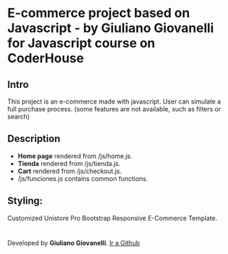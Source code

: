 # E-commerce project based on Javascript - by Giuliano Giovanelli for Javascript course on CoderHouse   
                                                                                                


## Intro

This project is an e-commerce made with javascript. User can simulate a full purchase process. (some features are not available, such as filters or search)


## Description

* **Home page** rendered from /js/home.js.
* **Tienda** rendered from /js/tienda.js.
* **Cart** rendered from /js/checkout.js.
* /js/funciones.js contains common functions.



## Styling:
Customized Unistore Pro Bootstrap Responsive E-Commerce Template.


#
Developed by <b>Giuliano Giovanelli</b>. [Ir a Github](https://github.com/giulianogiova20/)
